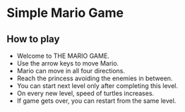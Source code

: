 # Simple Mario Game

## How to play

- Welcome to THE MARIO GAME.
- Use the arrow keys to move Mario.
- Mario can move in all four directions.
- Reach the princess avoiding the enemies in between.
- You can start next level only after completing this level.
- On every new level, speed of turtles increases.
- If game gets over, you can restart from the same level.
